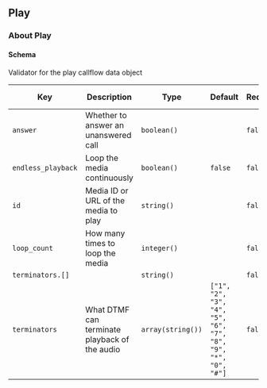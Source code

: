 ## Play

### About Play

#### Schema

Validator for the play callflow data object



Key | Description | Type | Default | Required | Support Level
--- | ----------- | ---- | ------- | -------- | -------------
`answer` | Whether to answer an unanswered call | `boolean()` |   | `false` |  
`endless_playback` | Loop the media continuously | `boolean()` | `false` | `false` |  
`id` | Media ID or URL of the media to play | `string()` |   | `false` |  
`loop_count` | How many times to loop the media | `integer()` |   | `false` |  
`terminators.[]` |   | `string()` |   | `false` |  
`terminators` | What DTMF can terminate playback of the audio | `array(string())` | `["1", "2", "3", "4", "5", "6", "7", "8", "9", "*", "0", "#"]` | `false` |  



